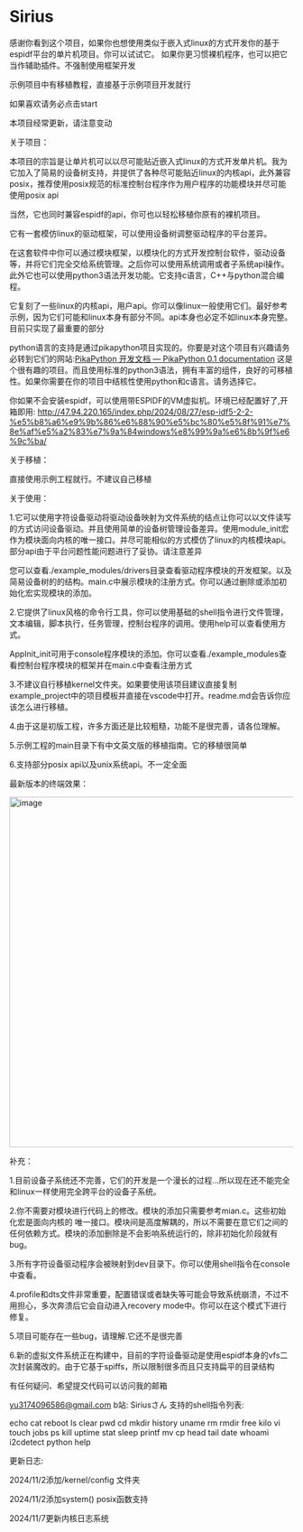 # Sirius

感谢你看到这个项目，如果你也想使用类似于嵌入式linux的方式开发你的基于espidf平台的单片机项目。你可以试试它。
如果你更习惯裸机程序，也可以把它当作辅助插件。不强制使用框架开发

示例项目中有移植教程，直接基于示例项目开发就行

如果喜欢请务必点击start

本项目经常更新，请注意变动

关于项目：

本项目的宗旨是让单片机可以以尽可能贴近嵌入式linux的方式开发单片机。我为它加入了简易的设备树支持，并提供了各种尽可能贴近linux的内核api，此外兼容posix，推荐使用posix规范的标准控制台程序作为用户程序的功能模块并尽可能使用posix api

当然，它也同时兼容espidf的api，你可也以轻松移植你原有的裸机项目。

它有一套模仿linux的驱动框架，可以使用设备树调整驱动程序的平台差异。

在这套软件中你可以通过模块框架，以模块化的方式开发控制台软件，驱动设备等，并将它们完全交给系统管理。之后你可以使用系统调用或者子系统api操作。此外它也可以使用python3语法开发功能。它支持c语言，C++与python混合编程。

它复刻了一些linux的内核api，用户api。你可以像linux一般使用它们。最好参考示例，因为它们可能和linux本身有部分不同。api本身也必定不如linux本身完整。目前只实现了最重要的部分


python语言的支持是通过pikapython项目实现的。你要是对这个项目有兴趣请务必转到它们的网站:[PikaPython 开发文档 — PikaPython 0.1 documentation](https://pikapython.com/doc/) 这是个很有趣的项目。而且使用标准的python3语法，拥有丰富的组件，良好的可移植性。如果你需要在你的项目中结核性使用python和c语言。请务选择它。

你如果不会安装espidf，可以使用带ESPIDF的VM虚拟机。环境已经配置好了,开箱即用:
http://47.94.220.165/index.php/2024/08/27/esp-idf5-2-2-%e5%b8%a6%e9%9b%86%e6%88%90%e5%bc%80%e5%8f%91%e7%8e%af%e5%a2%83%e7%9a%84windows%e8%99%9a%e6%8b%9f%e6%9c%ba/

关于移植：

直接使用示例工程就行。不建议自己移植



关于使用：

1.它可以使用字符设备驱动将驱动设备映射为文件系统的结点让你可以以文件读写的方式访问设备驱动。并且使用简单的设备树管理设备差异。使用module_init宏作为模块面向内核的唯一接口。并尽可能相似的方式模仿了linux的内核模块api。部分api由于平台问题性能问题进行了妥协。请注意差异

您可以查看./example_modules/drivers目录查看驱动程序模块的开发框架。以及简易设备树的的结构。main.c中展示模块的注册方式。你可以通过删除或添加初始化宏实现模块的添加。

2.它提供了linux风格的命令行工具，你可以使用基础的shell指令进行文件管理，文本编辑，脚本执行，任务管理，控制台程序的调用。使用help可以查看使用方式。

AppInit_init可用于console程序模块的添加。你可以查看./example_modules查看控制台程序模块的框架并在main.c中查看注册方式

3.不建议自行移植kernel文件夹。如果要使用该项目建议直接复制example_project中的项目模板并直接在vscode中打开。readme.md会告诉你应该怎么进行移植。

4.由于这是初版工程，许多方面还是比较粗糙，功能不是很完善，请各位理解。

5.示例工程的main目录下有中文英文版的移植指南。它的移植很简单

6.支持部分posix api以及unix系统api。不一定全面


最新版本的终端效果：

<img width="621" alt="image" src="https://github.com/user-attachments/assets/21ab0e77-ea94-470d-96e8-b2dc4c12baab">










补充：

  1.目前设备子系统还不完善，它们的开发是一个漫长的过程...所以现在还不能完全和linux一样使用完全跨平台的设备子系统。

 
 2.你不需要对模块进行代码上的修改。模块的添加只需要参考mian.c。这些初始化宏是面向内核的
 唯一接口。模块间是高度解耦的，所以不需要在意它们之间的任何依赖方式。模块的添加删除是不会影响系统运行的，除非初始化阶段就有bug。

 3.所有字符设备驱动程序会被映射到dev目录下。你可以使用shell指令在console中查看。
 
 4.profile和dts文件非常重要，配置错误或者缺失等可能会导致系统崩溃，不过不用担心，多次奔溃后它会自动进入recovery mode中。你可以在这个模式下进行修复。
 
 5.项目可能存在一些bug，请理解.它还不是很完善

  6.新的虚拟文件系统正在构建中，目前的字符设备驱动是使用espidf本身的vfs二次封装魔改的。由于它基于spiffs，所以限制很多而且只支持扁平的目录结构

有任何疑问、希望提交代码可以访问我的邮箱

yu3174096586@gmail.com 
b站:
Siriusさん
支持的shell指令列表:

echo   cat   reboot  ls  clear  pwd  cd  mkdir  history  uname  rm
rmdir  free  kilo  vi  touch  jobs  ps  kill  uptime  stat  sleep  printf  mv
cp  head  tail  date whoami  i2cdetect  python  help  

更新日志:

2024/11/2添加/kernel/config 文件夹

2024/11/2添加system() posix函数支持

2024/11/7更新内核日志系统




